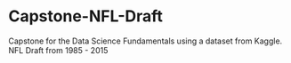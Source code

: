 # Capstone-NFL-Draft
Capstone for the Data Science Fundamentals using a dataset from Kaggle. NFL Draft from 1985 - 2015 
